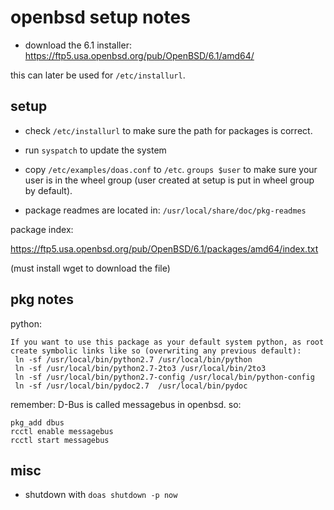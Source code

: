 # openbsd setup notes

- download the 6.1 installer:
  https://ftp5.usa.openbsd.org/pub/OpenBSD/6.1/amd64/

this can later be used for `/etc/installurl`.

## setup

- check `/etc/installurl` to make sure the path for packages is correct.
- run `syspatch` to update the system
- copy `/etc/examples/doas.conf` to `/etc`.  `groups $user` to make sure your user is in the wheel group (user created at setup is put in wheel group by default).

- package readmes are located in: `/usr/local/share/doc/pkg-readmes`

package index:

https://ftp5.usa.openbsd.org/pub/OpenBSD/6.1/packages/amd64/index.txt

(must install wget to download the file)

## pkg notes

python:

```
If you want to use this package as your default system python, as root
create symbolic links like so (overwriting any previous default):
 ln -sf /usr/local/bin/python2.7 /usr/local/bin/python
 ln -sf /usr/local/bin/python2.7-2to3 /usr/local/bin/2to3
 ln -sf /usr/local/bin/python2.7-config /usr/local/bin/python-config
 ln -sf /usr/local/bin/pydoc2.7  /usr/local/bin/pydoc
```

remember: D-Bus is called messagebus in openbsd. so:

```
pkg_add dbus
rcctl enable messagebus
rcctl start messagebus
```

## misc

- shutdown with `doas shutdown -p now`
